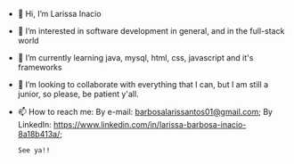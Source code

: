 - 👋 Hi, I’m Larissa Inacio
- 👀 I’m interested in software development in general, and in the full-stack world
- 🌱 I’m currently learning java, mysql, html, css, javascript and it's frameworks
- 💞️ I’m looking to collaborate with everything that I can, but I am still a junior, so please, be patient y'all.
- 📫 How to reach me: By e-mail: barbosalarissantos01@gmail.com;
                      By LinkedIn: https://www.linkedin.com/in/larissa-barbosa-inacio-8a18b413a/;
                      
      See ya!!

<!---
lari2605/lari2605 is a ✨ special ✨ repository because its `README.md` (this file) appears on your GitHub profile.
You can click the Preview link to take a look at your changes.
--->

